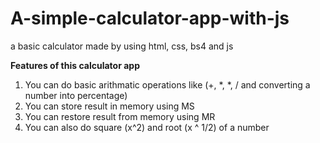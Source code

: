 # A-simple-calculator-app-with-js
 a basic calculator made by using html, css, bs4 and js
 
 
**Features of this calculator app**
1. You can do basic arithmatic operations like (+, *, *, / and converting a number into percentage)
2. You can store result in memory using MS
3. You can restore result from memory using MR
4. You can also do square (x^2) and root (x ^ 1/2) of a number
